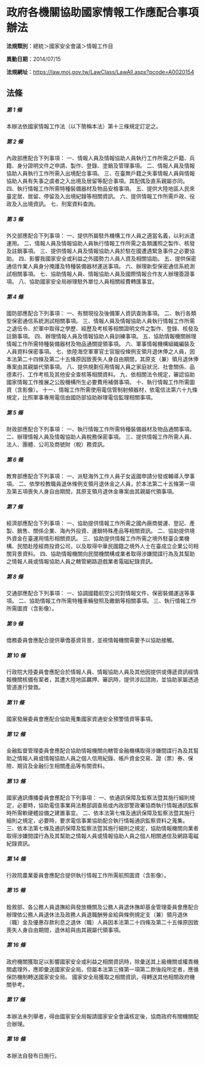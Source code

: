 # 政府各機關協助國家情報工作應配合事項辦法

**法規類別**：總統＞國家安全會議＞情報工作目

**異動日期**：2014/07/15  

**法規網址**：https://law.moj.gov.tw/LawClass/LawAll.aspx?pcode=A0020154





## 法條
##### 第 1 條
本辦法依國家情報工作法（以下簡稱本法）第十三條規定訂定之。

##### 第 2 條
內政部應配合下列事項：
一、情報人員及情報協助人員執行工作所需之戶籍、兵籍、身分證明文件之申請、製作、登錄、塗銷及管理事項。
二、情報人員及情報協助人員執行工作所需入出境配合事項。
三、在臺無戶籍之失事情報人員與情報協助人員有失事之虞者之入出境及居留等配合事項。其配偶及直系親屬亦同。
四、執行情報工作所需特種裝備器材及物品安檢事項。
五、提供大陸地區人民來臺定居、居留、停留及入出境紀錄等相關資訊。
六、提供情報工作所需戶政、役政及入出境資訊。
七、刑案資料查詢。

##### 第 3 條
外交部應配合下列事項：
一、提供所屬駐外機構工作人員之適當名義，以利派遣運用。
二、情報人員及情報協助人員執行情報工作所需之各類護照之製作、核發及註銷事項。
三、提供情報人員及情報協助人員於駐在國遭遇緊急事件之必要協助。
四、影響我國家安全或利益之外國勢力人員人資及相關協助。
五、提供保密通信作業人員身分掩護及特種裝備器材運送事項。
六、辦理新型保密通信系統測試相關事項。
七、協助情報人員、情報協助人員及國際情報合作友人辦理簽證事項。
八、協助國家安全局辦理駐外單位人員相關經費轉匯事宜。

##### 第 4 條
國防部應配合下列事項：
一、有關現役及後備軍人資訊查詢事項。
二、執行各類型保密通信系統測試相關事項。
三、情報人員及情報協助人員執行情報工作所需之退伍令、於軍中取得之學歷、經歷及考核等相關證明文件之製作、登錄、核發及註銷事項。
四、辦理情報人員及情報協助人員訓練事項。
五、協助情報機關辦理情報工作所需特種裝備器材及物品通關提領事項。
六、軍事情報機構組織編裝及人員資料保密事項。
七、依陸海空軍軍官士官服役條例支領月退休俸之人員，因本法第二十四條及第二十五條原因致喪失人身自由期間，其原支（兼）領月退休俸專案由其親屬代領事項。
八、提供規劃任用情報人員之家庭狀況、社會關係、品德素行、工作考核及其他安全查核等相關資料。
九、依相關法令規定，審認協助國家情報工作推展之公股機構所生必要費用補償事項。
十、執行情報工作所需圖資（含影像）。
十一、情報工作所需使用電信管制射頻器材，依電信法第六十九條規定，比照軍事專用電信由國防部協助辦理電信監理相關事項。

##### 第 5 條
財政部應配合下列事項：
一、執行情報工作所需特種裝備器材及物品通關事項。
二、辦理情報人員及情報協助人員稅務保密事項。
三、提供情報工作所需人員、法人、團體、公司及商號財（稅）務資訊。

##### 第 6 條
教育部應配合下列事項：
一、派駐海外工作人員子女返國申請分發或輔導入學事項。
二、依學校教職員退休條例支領月退休金之人員，於本法第二十五條第一項及第五項喪失人身自由期間，其原支領月退休金專案由其親屬代領事項。

##### 第 7 條
經濟部應配合下列事項：
一、協助提供情報工作所需之國內廠商營運、登記、產製、銷售、關係企業、海內外投資、運銷特殊產品等相關資訊。
二、協助提供境外資金在臺運用情形相關資訊。
三、協助提供情報工作所需之境外駐臺企業機構、民間赴陸經商投資公司，以及取得中華民國籍之境外人士在臺成立企業公司相關背景資料。
四、協助情報機關向民間機關構或業者取得涉嫌間諜行為及其幫助之情報人員或情報協助人員之轄管網路遊戲業者電磁紀錄資訊。

##### 第 8 條
交通部應配合下列事項：
一、協調國籍航空公司對情報文件、保密裝備運送等事項。
二、協助情報工作所需特種車輛發照及繳銷等相關事項。
三、執行情報工作所需圖資（含影像）。

##### 第 9 條
僑務委員會應配合提供華僑基資背景，並視情報機關需要予以協助接觸。

##### 第 10 條
行政院大陸委員會應配合於情報人員、情報協助人員及其他因提供或傳遞資訊經情報機關核備有案者，其遭大陸地區羈押、審訊時，提供涉訟諮詢，並協助家屬透過管道進行營救。

##### 第 11 條
國家發展委員會應配合協助蒐集國家資通安全預警情資等事項。

##### 第 12 條
金融監督管理委員會應配合協助情報機關向轄管金融機構取得涉嫌間諜行為及其幫助之情報人員或情報協助人員之個人信用紀錄、帳戶資金交易、證（票）券、保險、期貨及金融衍生相關產品等有關資料。

##### 第 13 條
國家通訊傳播委員會應配合下列事項：
一、依通訊保障及監察法暨其施行細則規定，必要時，協助電信事業與法務部調查局或內政部警政署協商執行情報通訊監察時所需軟硬體設備之建置事宜。
二、依本法第七條及通訊保障及監察法暨其施行細則之規定，必要時，要求電信事業協助配合執行情報通訊監察資料之蒐集。
三、依本法第七條及通訊保障及監察法暨其施行細則之規定，協助情報機關向業者取得涉嫌間諜行為及其幫助之情報人員或情報協助人員之個人相關通信及網路電磁紀錄資訊。

##### 第 14 條
行政院農業委員會應配合提供執行情報工作所需航照圖資（含影像）。

##### 第 15 條
銓敘部、各公務人員退撫給與發放機關及公務人員退休撫卹基金管理委員會應配合辦理依公務人員退休法及政務人員退職酬勞金給與條例規定支（兼）領月退休（職）金及優惠存款利息之退休（職）人員因本法第二十四條及第二十五條原因致喪失人身自由期間，退休給與由其親屬代領事項。

##### 第 16 條
政府機關獲取足以影響國家安全或利益之相關資訊時，除彙送其上級機關或權責機關處理外，應即彙送國家安全局。但屬本法第三條第一項第二款後段所定者，應循保防機制轉送國家安全局。
國家安全局獲取之相關資訊，得轉送其他相關政府機關參考。

##### 第 17 條
本辦法未列舉者，得由國家安全局報請國家安全會議核定後，協商政府有關機關配合辦理。

##### 第 18 條
本辦法自發布日施行。


